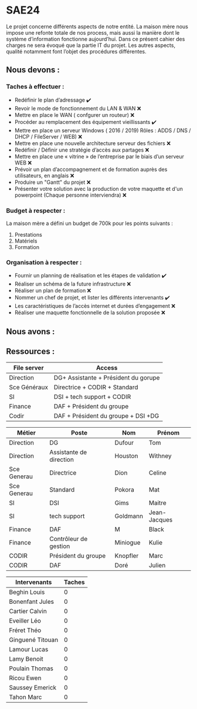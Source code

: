 # SAE24
Le projet concerne différents aspects de notre entité. La maison mère nous  impose une refonte totale de nos process, mais aussi la manière dont le  système d’information fonctionne aujourd’hui. Dans ce présent cahier des  charges ne sera évoqué que la partie IT du projet. Les autres aspects, qualité  notamment font l’objet des procédures différentes.

## Nous devons :
### Taches à effectuer :
* Redéfinir le plan d’adressage :heavy_check_mark:
* Revoir le mode de fonctionnement du LAN & WAN :x:
* Mettre en place le WAN ( confgurer un routeur) :x:
* Procéder au remplacement des équipement vieillissants :heavy_check_mark:
* Mettre en place un serveur Windows ( 2016 / 2019) Rôles :  ADDS / DNS / DHCP / FileServer / WEB) :x:
* Mettre en place une nouvelle architecture serveur des fichiers :x:
* Redéfinir / Définir une stratégie d’accès aux partages :x:
* Mettre en place une « vitrine » de l’entreprise par le biais d’un serveur WEB :x:
* Prévoir un plan d’accompagnement et de formation auprès des utilisateurs, en anglais :x:
* Produire un "Gantt" du projet :x:
* Présenter votre solution avec la production de votre maquette et d'un powerpoint (Chaque personne interviendra) :x:
### Budget à respecter :
La maison mère a défini un budget de 700k pour les points suivants :
1. Prestations
2. Matériels
3. Formation
### Organisation à respecter :
* Fournir un planning de réalisation et les étapes de validation :heavy_check_mark:
* Réaliser un schéma de la future infrastructure :x:
* Réaliser un plan de formation :x:
* Nommer un chef de projet, et lister les différents intervenants :heavy_check_mark:
* Les caractéristiques de l’accès internet et durées d’engagement :x:
* Réaliser une maquette fonctionnelle de la solution proposée :x:
## Nous avons :

## Ressources :
File server | Access
--- | ---
Direction | DG+ Assistante + Président du gorupe
Sce Généraux | Directrice + CODIR + Standard
SI | DSI + tech support + CODIR
Finance | DAF + Président du groupe
Codir | DAF + Président du groupe + DSI +DG

Métier | Poste | Nom | Prénom
--- | --- | --- | ---
Direction | DG | Dufour | Tom
Direction	| Assistante de direction	| Houston	| Withney
Sce Generau	| Directrice	| Dion	| Celine
Sce Generau	| Standard	| Pokora	| Mat
SI	| DSI	| Gims | Maitre
SI	| tech support	| Goldmann	| Jean-Jacques
Finance	| DAF	| M	| Black
Finance	| Contrôleur de gestion	| Miniogue	| Kulie
CODIR	| Président du groupe	| Knopfler	| Marc
CODIR	| DAF	| Doré | Julien

Intervenants | Taches
--- | ---
Beghin Louis | 0
Bonenfant Jules | 0
Cartier Calvin | 0
Eveiller Léo | 0
Fréret Théo | 0
Ginguené Titouan | 0
Lamour Lucas | 0
Lamy Benoit | 0
Poulain Thomas | 0
Ricou Ewen | 0
Saussey Emerick | 0
Tahon Marc | 0
